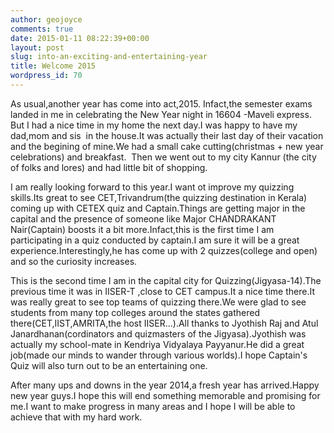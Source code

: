 ```yaml
---
author: geojoyce
comments: true
date: 2015-01-11 08:22:39+00:00
layout: post
slug: into-an-exciting-and-entertaining-year
title: Welcome 2015
wordpress_id: 70
---
```


As usual,another year has come into act,2015. Infact,the semester exams landed in me in celebrating the New Year night in 16604 -Maveli express. But I had a nice time in my home the next day.I was happy to have my dad,mom and sis  in the house.It was actually their last day of their vacation and the begining of mine.We had a small cake cutting(christmas + new year celebrations) and breakfast.  Then we went out to my city Kannur (the city of folks and lores) and had little bit of shopping.

I am really looking forward to this year.I want ot improve my quizzing skills.Its great to see CET,Trivandrum(the quizzing destination in Kerala) coming up with CETEX quiz and Captain.Things are getting major in the capital and the presence of someone like Major CHANDRAKANT Nair(Captain) boosts it a bit more.Infact,this is the first time I am participating in a quiz conducted by captain.I am sure it will be a great experience.Interestingly,he has come up with 2 quizzes(college and open) and so the curiosity increases.

This is the second time I am in the capital city for Quizzing(Jigyasa-14).The previous time it was in IISER-T ,close to CET campus.It a nice time there.It was really great to see top teams of quizzing there.We were glad to see students from many top colleges around the states gathered there(CET,IIST,AMRITA,the host IISER...).All thanks to Jyothish Raj and Atul Janardhanan(cordinators and quizmasters of the Jigyasa).Jyothish was actually my school-mate in Kendriya Vidyalaya Payyanur.He did a great job(made our minds to wander through various worlds).I hope Captain's Quiz will also turn out to be an entertaining one.

After many ups and downs in the year 2014,a fresh year has arrived.Happy new year guys.I hope this will end something memorable and promising for me.I want to make progress in many areas and I hope I will be able to achieve that with my hard work.

